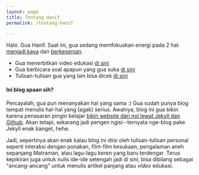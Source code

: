 ```yaml
---
layout: page
title: Tentang Hanif
permalink: /tentang-hanif

---
```


Halo. Gua Hanif. Saat ini, gua sedang memfokuskan energi pada 2 hal: [menjadi kaya](https://nav.al/rich) dan [berkesenian](https://www.goodreads.com/en/book/show/60965426). 

- Gua menerbitkan video edukasi [di sini](https://www.youtube.com/channel/UCx-pxdfOtPQslC2hDQzpMeg)
- Gua berbicara soal apapun yang gua suka [di sini](https://open.spotify.com/show/4yN5THFZg99Ivt95eUno6y)
- Tulisan-tulisan gua yang lain bisa dicek [di sini](/blog-lain)

#### Ini blog apaan sih?

Percayalah, gua pun menanyakan hal yang sama :) Gua sudah punya blog tempat menulis hal-hal yang (agak) serius. Awalnya, blog ini gua bikin karena penasaran pingin belajar [bikin website dari nol lewat Jekyll dan Github](https://paulle.ca/jekyll-tutorials/deploy-jekyll-site-github-pages). Akan tetapi, sekarang jadi pengen ngisi--ternyata nge-blog pake Jekyll enak banget, hehe.

Jadi, sepertinya akan enak kalau blog ini diisi oleh tulisan-tulisan personal seperti interaksi dengan ponakan, film-film kesukaan, pengalaman aneh sepanjang Matraman, atau lagu-lagu keren yang baru terdengar. Terus kepikiran juga untuk nulis ide-ide setengah jadi di sini, bisa dibilang sebagai "ancang-ancang" untuk menulis artikel panjang atau *video* edukasi. 